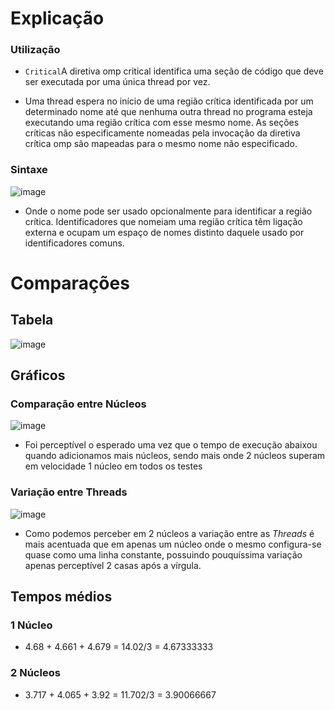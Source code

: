 # Explicação 

### Utilização 
- `Critical`A diretiva omp critical identifica uma seção de código que deve ser executada por uma única thread por vez.

- Uma thread espera no início de uma região crítica identificada por um determinado nome até que nenhuma outra thread no programa esteja executando uma região crítica com esse mesmo nome. As seções críticas não especificamente nomeadas pela invocação da diretiva crítica omp são mapeadas para o mesmo nome não especificado.

### Sintaxe 

![image](https://user-images.githubusercontent.com/80297158/200960948-288b6886-4ec6-4c4e-8aa3-16f9d55697af.png)


- Onde o nome pode ser usado opcionalmente para identificar a região crítica. Identificadores que nomeiam uma região crítica têm ligação externa e ocupam um espaço de nomes distinto daquele usado por identificadores comuns.




# Comparações

## Tabela
![image](https://user-images.githubusercontent.com/80297158/200956233-4131a348-4b94-4210-838e-318422aab812.png)

## Gráficos

### Comparação entre Núcleos 
![image](https://user-images.githubusercontent.com/80297158/200955950-8567d483-8365-48d7-920a-568bef8ab408.png)
- Foi perceptível o esperado uma vez que o tempo de execução abaixou quando adicionamos mais núcleos, sendo mais onde 2 núcleos superam em velocidade 1 núcleo em todos os testes
### Variação entre Threads 
![image](https://user-images.githubusercontent.com/80297158/200956162-49a8f750-a7d6-401e-920b-a3f830073b8a.png)

- Como podemos perceber em 2 núcleos a variação entre as _Threads_ é mais acentuada que em apenas um núcleo onde o mesmo configura-se quase como uma linha constante, possuindo pouquíssima variação apenas perceptível 2 casas após a vírgula.

## Tempos médios 

### 1 Núcleo 

- 4.68 +
4.661 + 
4.679 = 14.02/3 = 4.67333333

### 2 Núcleos

- 3.717 +
4.065 +
3.92 = 11.702/3 = 3.90066667
